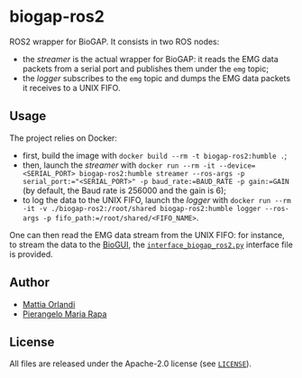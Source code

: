# biogap-ros2
ROS2 wrapper for BioGAP. It consists in two ROS nodes:

- the _streamer_ is the actual wrapper for BioGAP: it reads the EMG data packets from a serial port and publishes them under the `emg` topic;
- the _logger_ subscribes to the `emg` topic and dumps the EMG data packets it receives to a UNIX FIFO.

## Usage
The project relies on Docker:

- first, build the image with `docker build --rm -t biogap-ros2:humble .`;
- then, launch the _streamer_ with `docker run --rm -it --device=<SERIAL_PORT> biogap-ros2:humble streamer --ros-args -p serial_port:="<SERIAL_PORT>" -p baud_rate:=BAUD_RATE -p gain:=GAIN` (by default, the Baud rate is 256000 and the gain is 6);
- to log the data to the UNIX FIFO, launch the _logger_ with `docker run --rm -it -v ./biogap-ros2:/root/shared biogap-ros2:humble logger --ros-args -p fifo_path:=/root/shared/<FIFO_NAME>`.

One can then read the EMG data stream from the UNIX FIFO: for instance, to stream the data to the [BioGUI](https://github.com/pulp-bio/biogui), the [`interface_biogap_ros2.py`](https://github.com/pulp-bio/emg-ros2/blob/main/biogap-ros2/interface_biogap_ros2.py) interface file is provided.

## Author
- [Mattia Orlandi](https://www.unibo.it/sitoweb/mattia.orlandi/en)
- [Pierangelo Maria Rapa](https://www.unibo.it/sitoweb/pierangelomaria.rapa/en)

## License
All files are released under the Apache-2.0 license (see [`LICENSE`](https://github.com/pulp-bio/emg-ros2/blob/main/LICENSE)).